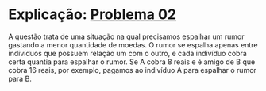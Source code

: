 # Explicação: [Problema 02](https://codeforces.com/problemset/problem/893/C)

A questão trata de uma situação na qual precisamos espalhar um rumor gastando a menor quantidade de moedas. O rumor se espalha apenas entre indivíduos que possuem relação um com o outro, e cada indivíduo cobra certa quantia para espalhar o rumor. Se A cobra 8 reais e é amigo de B que cobra 16 reais, por exemplo, pagamos ao indivíduo A para espalhar o rumor para B. 